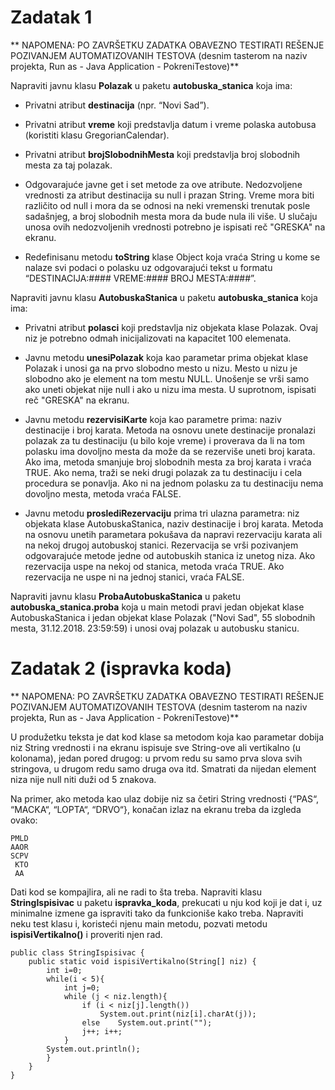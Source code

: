 # Zadatak 1

** NAPOMENA: PO ZAVRŠETKU ZADATKA OBAVEZNO TESTIRATI REŠENJE POZIVANJEM AUTOMATIZOVANIH TESTOVA (desnim tasterom na naziv projekta, Run as - Java Application - PokreniTestove)**

Napraviti javnu klasu **Polazak** u paketu **autobuska_stanica** koja ima:
 
* Privatni atribut **destinacija** (npr. “Novi Sad”).

* Privatni atribut **vreme** koji predstavlja datum i vreme polaska autobusa (koristiti klasu GregorianCalendar).

* Privatni atribut **brojSlobodnihMesta** koji predstavlja broj slobodnih mesta za taj polazak.

* Odgovarajuće javne get i set metode za ove atribute. Nedozvoljene vrednosti za atribut destinacija su null i prazan String. Vreme mora biti različito od null i mora da se odnosi na neki vremenski trenutak posle sadašnjeg, a broj slobodnih mesta mora da bude nula ili više. U slučaju unosa ovih nedozvoljenih vrednosti potrebno je ispisati reč "GRESKA" na ekranu.

* Redefinisanu metodu **toString** klase Object koja vraća String u kome se nalaze svi podaci o polasku uz odgovarajući tekst u formatu “DESTINACIJA:#### VREME:#### BROJ MESTA:####”. 

Napraviti javnu klasu **AutobuskaStanica** u paketu **autobuska_stanica** koja ima:

* Privatni atribut **polasci** koji predstavlja niz objekata klase Polazak. Ovaj niz je potrebno odmah inicijalizovati na kapacitet 100 elemenata.

* Javnu metodu **unesiPolazak** koja kao parametar prima objekat klase Polazak i unosi ga na prvo slobodno mesto u nizu. Mesto u nizu je slobodno ako je element na tom mestu NULL. Unošenje se vrši samo ako uneti objekat nije null i ako u nizu ima mesta. U suprotnom, ispisati reč "GRESKA" na ekranu. 

* Javnu metodu **rezervisiKarte** koja kao parametre prima: naziv destinacije i broj karata. Metoda na osnovu unete destinacije pronalazi polazak za tu destinaciju (u bilo koje vreme) i proverava da li na tom polasku ima dovoljno mesta da može da se rezerviše uneti broj karata. Ako ima, metoda smanjuje broj slobodnih mesta za broj karata i vraća TRUE. Ako nema, traži se neki drugi polazak za tu destinaciju i cela procedura se ponavlja. Ako ni na jednom polasku za tu destinaciju nema dovoljno mesta, metoda vraća FALSE.

* Javnu metodu **proslediRezervaciju** prima tri ulazna parametra: niz objekata klase AutobuskaStanica, naziv destinacije i broj karata. Metoda na osnovu unetih parametara pokušava da napravi rezervaciju karata ali na nekoj drugoj autobuskoj stanici. Rezervacija se vrši pozivanjem odgovarajuće metode jedne od autobuskih stanica iz unetog niza. Ako rezervacija uspe na nekoj od stanica, metoda vraća TRUE. Ako rezervacija ne uspe ni na jednoj stanici, vraća FALSE.

Napraviti javnu klasu **ProbaAutobuskaStanica** u paketu **autobuska_stanica.proba** koja u main metodi pravi jedan objekat klase AutobuskaStanica i jedan objekat klase Polazak ("Novi Sad", 55 slobodnih mesta, 31.12.2018. 23:59:59) i unosi ovaj polazak u autobusku stanicu.

# Zadatak 2 (ispravka koda)

** NAPOMENA: PO ZAVRŠETKU ZADATKA OBAVEZNO TESTIRATI REŠENJE POZIVANJEM AUTOMATIZOVANIH TESTOVA (desnim tasterom na naziv projekta, Run as - Java Application - PokreniTestove)**

U produžetku teksta je dat kod klase sa metodom koja kao parametar dobija niz String vrednosti i na ekranu ispisuje sve String-ove ali vertikalno (u kolonama), jedan pored drugog: u prvom redu su samo prva slova svih stringova, u drugom redu samo druga ova itd. Smatrati da nijedan element niza nije null niti duži od 5 znakova.

Na primer, ako metoda kao ulaz dobije niz sa četiri String vrednosti {“PAS“, “MACKA“, “LOPTA“, “DRVO“}, konačan izlaz na ekranu treba da izgleda ovako:

	PMLD
	AAOR
	SCPV
	 KTO
	 AA 

Dati kod se kompajlira, ali ne radi to šta treba. Napraviti klasu **StringIspisivac** u paketu **ispravka_koda**, prekucati u nju kod koji je dat  i, uz minimalne izmene ga ispraviti tako da funkcioniše kako treba. Napraviti neku test klasu i, koristeći njenu main metodu, pozvati metodu **ispisiVertikalno()** i proveriti njen rad.

	public class StringIspisivac {
		public static void ispisiVertikalno(String[] niz) {
			int i=0;
			while(i < 5){
				int j=0;
				while (j < niz.length){
					if (i < niz[j].length())
						System.out.print(niz[i].charAt(j));
					else	System.out.print("");
					j++; i++;
				}
			System.out.println();
			}
		}
	}
